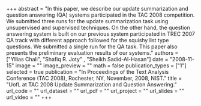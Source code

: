 +++
abstract = "In this paper, we describe our update summarization and question answering (QA) systems participated in the TAC 2008 competition. We submitted three runs for the update summarization task using unsupervised and supervised techniques. On the other hand, the question answering system is built on our previous system participated in TREC 2007 QA track with different approach followed for the squishy list type questions. We submitted a single run for the QA task. This paper also presents the preliminary evaluation results of our systems."
authors = ["Yllias Chali", "Shafiq R. Joty" , "Sheikh Sadid-Al-Hasan"]
date = "2008-11-15"
image = ""
image_preview = ""
math = false
publication_types = ["1"]
selected = true
publication = "In Proceedings of the Text Analysis Conference (TAC 2008), Rochester, NY, November, 2008, NIST."
title = "UofL at TAC 2008 Update Summarization and Question Answering."
url_code = ""
url_dataset = ""
url_pdf = ""
url_project = ""
url_slides = ""
url_video = ""
+++


